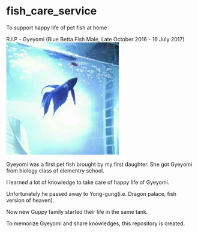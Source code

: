 # fish_care_service
To support happy life of pet fish at home

R.I.P - Gyeyomi (Blue Betta Fish Male, Late October 2016 - 16 July 2017)
![](/media/Gyeyomi.jpg)

Gyeyomi was a first pet fish brought by my first daughter. She got Gyeyomi from biology class of elementry school.

I learned a lot of knowledge to take care of happy life of Gyeyomi.

Unfortunately he passed away to Yong-gung(i.e. Dragon palace, fish version of heaven).

Now new Guppy family started their life in the same tank.

To memorize Gyeyomi and share knowledges, this repository is created.
